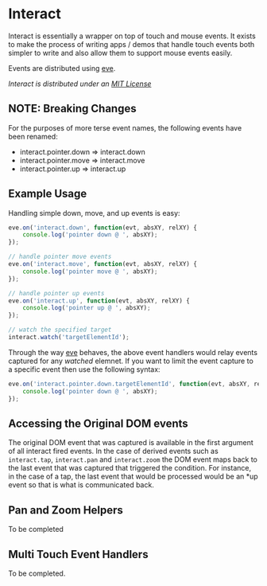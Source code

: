# Interact

Interact is essentially a wrapper on top of touch and mouse events.  It exists to make the process of writing apps / demos that handle touch events both simpler to write and also allow them to support mouse events easily.

Events are distributed using [eve](https://github.com/DmitryBaranovskiy/eve).

_Interact is distributed under an [MIT License](http://www.opensource.org/licenses/mit-license.php)_

## NOTE: Breaking Changes

For the purposes of more terse event names, the following events have been renamed:

- interact.pointer.down => interact.down
- interact.pointer.move => interact.move
- interact.pointer.up   => interact.up

## Example Usage

Handling simple down, move, and up events is easy:

```js
eve.on('interact.down', function(evt, absXY, relXY) {
	console.log('pointer down @ ', absXY);
});

// handle pointer move events
eve.on('interact.move', function(evt, absXY, relXY) {
	console.log('pointer move @ ', absXY);
});

// handle pointer up events
eve.on('interact.up', function(evt, absXY, relXY) {
	console.log('pointer up @ ', absXY);
});

// watch the specified target
interact.watch('targetElementId');
```

Through the way [eve](https://github.com/DmitryBaranovskiy/eve) behaves, the above event handlers would relay events captured for any _watched_ elemnet.  If you want to limit the event capture to a specific event then use the following syntax:

```js
eve.on('interact.pointer.down.targetElementId', function(evt, absXY, relXY) {
	console.log('pointer down @ ', absXY);
});
```

## Accessing the Original DOM events

The original DOM event that was captured is available in the first argument of all interact fired events.  In the case of derived events such as `interact.tap`, `interact.pan` and `interact.zoom` the DOM event maps back to the last event that was captured that triggered the condition.  For instance, in the case of a tap, the last event that would be processed would be an *up event so that is what is communicated back.

## Pan and Zoom Helpers

To be completed

## Multi Touch Event Handlers

To be completed.